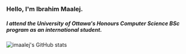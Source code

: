 ### Hello, I'm Ibrahim Maalej.

##### I attend the University of Ottawa's Honours Computer Science BSc program as an international student.

![imaalej's GitHub stats](https://github-readme-stats.vercel.app/api?username=imaalej&show_icons=true&theme=great-gatsby&count_private=true&show_icons=true)
<!--![imaalej's Github top languages](https://github-readme-stats.vercel.app/api/top-langs/?username=imaalej&theme=great-gatsby&count_private=true)>

<!--
**imaalej/imaalej** is a ✨ _special_ ✨ repository because its `README.md` (this file) appears on your GitHub profile.
